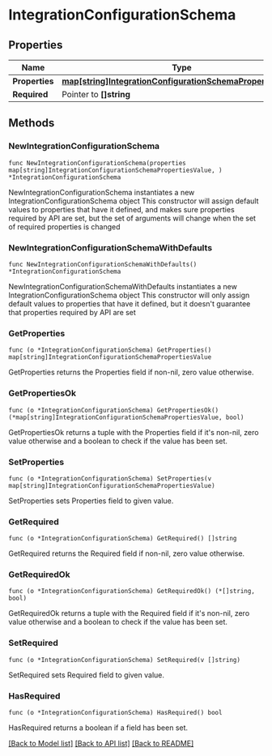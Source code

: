 # IntegrationConfigurationSchema

## Properties

Name | Type | Description | Notes
------------ | ------------- | ------------- | -------------
**Properties** | [**map[string]IntegrationConfigurationSchemaPropertiesValue**](IntegrationConfigurationSchemaPropertiesValue.md) |  | 
**Required** | Pointer to **[]string** |  | [optional] 

## Methods

### NewIntegrationConfigurationSchema

`func NewIntegrationConfigurationSchema(properties map[string]IntegrationConfigurationSchemaPropertiesValue, ) *IntegrationConfigurationSchema`

NewIntegrationConfigurationSchema instantiates a new IntegrationConfigurationSchema object
This constructor will assign default values to properties that have it defined,
and makes sure properties required by API are set, but the set of arguments
will change when the set of required properties is changed

### NewIntegrationConfigurationSchemaWithDefaults

`func NewIntegrationConfigurationSchemaWithDefaults() *IntegrationConfigurationSchema`

NewIntegrationConfigurationSchemaWithDefaults instantiates a new IntegrationConfigurationSchema object
This constructor will only assign default values to properties that have it defined,
but it doesn't guarantee that properties required by API are set

### GetProperties

`func (o *IntegrationConfigurationSchema) GetProperties() map[string]IntegrationConfigurationSchemaPropertiesValue`

GetProperties returns the Properties field if non-nil, zero value otherwise.

### GetPropertiesOk

`func (o *IntegrationConfigurationSchema) GetPropertiesOk() (*map[string]IntegrationConfigurationSchemaPropertiesValue, bool)`

GetPropertiesOk returns a tuple with the Properties field if it's non-nil, zero value otherwise
and a boolean to check if the value has been set.

### SetProperties

`func (o *IntegrationConfigurationSchema) SetProperties(v map[string]IntegrationConfigurationSchemaPropertiesValue)`

SetProperties sets Properties field to given value.


### GetRequired

`func (o *IntegrationConfigurationSchema) GetRequired() []string`

GetRequired returns the Required field if non-nil, zero value otherwise.

### GetRequiredOk

`func (o *IntegrationConfigurationSchema) GetRequiredOk() (*[]string, bool)`

GetRequiredOk returns a tuple with the Required field if it's non-nil, zero value otherwise
and a boolean to check if the value has been set.

### SetRequired

`func (o *IntegrationConfigurationSchema) SetRequired(v []string)`

SetRequired sets Required field to given value.

### HasRequired

`func (o *IntegrationConfigurationSchema) HasRequired() bool`

HasRequired returns a boolean if a field has been set.


[[Back to Model list]](../README.md#documentation-for-models) [[Back to API list]](../README.md#documentation-for-api-endpoints) [[Back to README]](../README.md)


